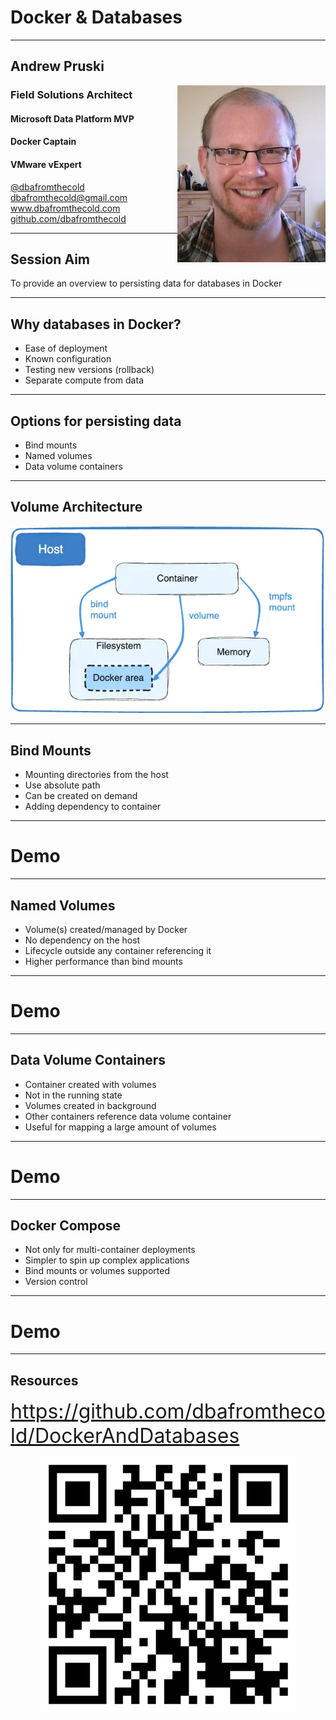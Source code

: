 # Docker & Databases

---

## Andrew Pruski

<img src="images/apruski.jpg" style="float: right"/>

### Field Solutions Architect
#### Microsoft Data Platform MVP
#### Docker Captain
#### VMware vExpert

<!-- .slide: style="text-align: left;"> -->
<i class="fab fa-twitter"></i><a href="https://twitter.com/dbafromthecold">  @dbafromthecold</a><br>
<i class="fas fa-envelope"></i>  dbafromthecold@gmail.com<br>
<i class="fab fa-wordpress"></i>  www.dbafromthecold.com<br>
<i class="fab fa-github"></i><a href="https://github.com/dbafromthecold">  github.com/dbafromthecold</a>

---

## Session Aim
<!-- .slide: style="text-align: left;"> -->
To provide an overview to persisting data for databases in Docker

---

## Why databases in Docker?
<!-- .slide: style="text-align: left;"> -->
- Ease of deployment
- Known configuration
- Testing new versions (rollback)
- Separate compute from data

---

## Options for persisting data
<!-- .slide: style="text-align: left;"> -->
- Bind mounts<br>
- Named volumes<br>
- Data volume containers

---

## Volume Architecture
<!-- .slide: style="text-align: left;"> -->

<p align="center">
  <img src="images/docker_volume_image.png" />
</p>


---

## Bind Mounts
<!-- .slide: style="text-align: left;"> -->
- Mounting directories from the host
- Use absolute path
- Can be created on demand
- Adding dependency to container

---

# Demo

---

## Named Volumes
<!-- .slide: style="text-align: left;"> -->
- Volume(s) created/managed by Docker
- No dependency on the host
- Lifecycle outside any container referencing it
- Higher performance than bind mounts

---

# Demo

---

## Data Volume Containers
<!-- .slide: style="text-align: left;"> -->
- Container created with volumes
- Not in the running state
- Volumes created in background
- Other containers reference data volume container
- Useful for mapping a large amount of volumes

---

# Demo

---

## Docker Compose
<!-- .slide: style="text-align: left;"> -->
- Not only for multi-container deployments
- Simpler to spin up complex applications
- Bind mounts or volumes supported
- Version control

---

# Demo

---

## Resources
<!-- .slide: style="text-align: left;"> -->
<font size="6">
<a href="https://github.com/dbafromthecold/DockerAndDatabases">https://github.com/dbafromthecold/DockerAndDatabases</a><br>
</font>

<p align="center">
  <img src="images/DockerDatabasesQr.png" />
</p>
